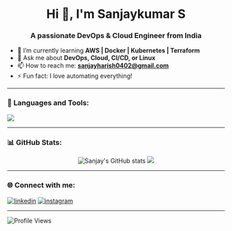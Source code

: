 <h1 align="center">Hi 👋, I'm Sanjaykumar S</h1>
<h3 align="center">A passionate DevOps & Cloud Engineer from India</h3>

- 🌱 I’m currently learning **AWS | Docker | Kubernetes | Terraform**
- 💬 Ask me about **DevOps, Cloud, CI/CD, or Linux**
- 📫 How to reach me: **sanjayharish0402@gmail.com**
- ⚡ Fun fact: I love automating everything!

---

### 🧰 Languages and Tools:
<p align="left">
  <img src="https://skillicons.dev/icons?i=aws,docker,kubernetes,linux,git,github,terraform,networking" />
</p>

---

### 📊 GitHub Stats:
<p align="center">
  <img src="https://github-readme-stats.vercel.app/api?username=sanjayhar&show_icons=true&theme=tokyonight" alt="Sanjay's GitHub stats" />
  <img src="https://github-readme-stats.vercel.app/api/top-langs/?username=sanjayhar&layout=compact&theme=tokyonight" />
</p>

---

### 🌐 Connect with me:
<p align="left">
<a href="https://linkedin.com/in/your-linkedin" target="blank"><img align="center" src="https://skillicons.dev/icons?i=linkedin" alt="linkedin" /></a>
<a href="https://instagram.com/your-instagram" target="blank"><img align="center" src="https://skillicons.dev/icons?i=instagram" alt="instagram" /></a>
</p>

---

![Profile Views](https://komarev.com/ghpvc/?username=sanjayhar&label=Profile%20views&color=0e75b6&style=flat)
